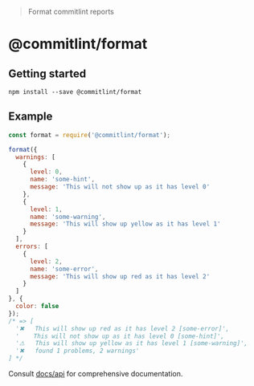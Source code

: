 > Format commitlint reports

# @commitlint/format

## Getting started

```shell
npm install --save @commitlint/format
```

## Example

```js
const format = require('@commitlint/format');

format({
  warnings: [
    {
      level: 0,
      name: 'some-hint',
      message: 'This will not show up as it has level 0'
    },
    {
      level: 1,
      name: 'some-warning',
      message: 'This will show up yellow as it has level 1'
    }
  ],
  errors: [
    {
      level: 2,
      name: 'some-error',
      message: 'This will show up red as it has level 2'
    }
  ]
}, {
  color: false
});
/* => [
  '✖   This will show up red as it has level 2 [some-error]',
  '    This will not show up as it has level 0 [some-hint]',
  '⚠   This will show up yellow as it has level 1 [some-warning]',
  '✖   found 1 problems, 2 warnings'
] */
```

Consult [docs/api](http://marionebl.github.io/commitlint/#/reference-api) for comprehensive documentation.
